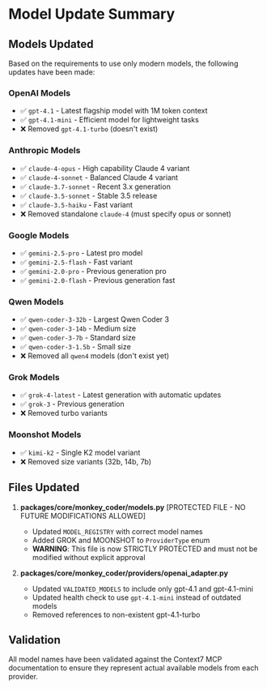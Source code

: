 # Model Update Summary

## Models Updated

Based on the requirements to use only modern models, the following updates have been made:

### OpenAI Models

- ✅ `gpt-4.1` - Latest flagship model with 1M token context
- ✅ `gpt-4.1-mini` - Efficient model for lightweight tasks
- ❌ Removed `gpt-4.1-turbo` (doesn't exist)

### Anthropic Models

- ✅ `claude-4-opus` - High capability Claude 4 variant
- ✅ `claude-4-sonnet` - Balanced Claude 4 variant
- ✅ `claude-3.7-sonnet` - Recent 3.x generation
- ✅ `claude-3.5-sonnet` - Stable 3.5 release
- ✅ `claude-3.5-haiku` - Fast variant
- ❌ Removed standalone `claude-4` (must specify opus or sonnet)

### Google Models

- ✅ `gemini-2.5-pro` - Latest pro model
- ✅ `gemini-2.5-flash` - Fast variant
- ✅ `gemini-2.0-pro` - Previous generation pro
- ✅ `gemini-2.0-flash` - Previous generation fast

### Qwen Models

- ✅ `qwen-coder-3-32b` - Largest Qwen Coder 3
- ✅ `qwen-coder-3-14b` - Medium size
- ✅ `qwen-coder-3-7b` - Standard size
- ✅ `qwen-coder-3-1.5b` - Small size
- ❌ Removed all `qwen4` models (don't exist yet)

### Grok Models

- ✅ `grok-4-latest` - Latest generation with automatic updates
- ✅ `grok-3` - Previous generation
- ❌ Removed turbo variants

### Moonshot Models

- ✅ `kimi-k2` - Single K2 model variant
- ❌ Removed size variants (32b, 14b, 7b)

## Files Updated

1. **packages/core/monkey_coder/models.py** [PROTECTED FILE - NO FUTURE MODIFICATIONS ALLOWED]
   - Updated `MODEL_REGISTRY` with correct model names
   - Added GROK and MOONSHOT to `ProviderType` enum
   - **WARNING**: This file is now STRICTLY PROTECTED and must not be modified without explicit approval

2. **packages/core/monkey_coder/providers/openai_adapter.py**
   - Updated `VALIDATED_MODELS` to include only gpt-4.1 and gpt-4.1-mini
   - Updated health check to use `gpt-4.1-mini` instead of outdated models
   - Removed references to non-existent gpt-4.1-turbo

## Validation

All model names have been validated against the Context7 MCP documentation to ensure they represent
actual available models from each provider.
